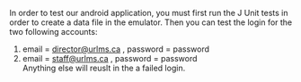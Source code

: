 In order to test our android application, you must first run the J Unit tests in order to create a data file in the emulator. 
Then you can test the login for the two following accounts:
1. email = director@urlms.ca , password = password
2. email = staff@urlms.ca , password = password <br/>
Anything else will reuslt in the a failed login.

